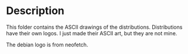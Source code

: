 # Description
This folder contains the ASCII drawings of the distributions. Distributions have their own logos. I just made their ASCII art, but they are not mine.

The debian logo is from neofetch.
